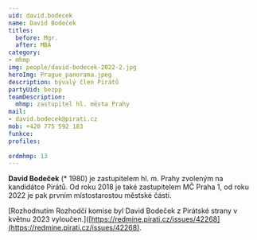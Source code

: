 ```yaml
---
uid: david.bodecek
name: David Bodeček
titles:
  before: Mgr. 
  after: MBA
category:
- mhmp
img: people/david-bodecek-2022-2.jpg
heroImg: Prague_panorama.jpeg
description: bývalý člen Pirátů
partyUid: bezpp
teamDescription:
  mhmp: zastupitel hl. města Prahy
mail:
- david.bodecek@pirati.cz
mob: +420 775 592 183
funkce: 
profiles:
 
ordmhmp: 13
---
```


**David Bodeček** (* 1980) je zastupitelem hl. m. Prahy zvoleným na kandidátce Pirátů. Od roku 2018 je také zastupitelem MČ Praha 1, od roku 2022 je pak prvním místostarostou městské části.

[Rozhodnutím Rozhodčí komise byl David Bodeček z Pirátské strany v květnu 2023 vyloučen.]([https://redmine.pirati.cz/issues/42268](https://redmine.pirati.cz/issues/42268).

 
